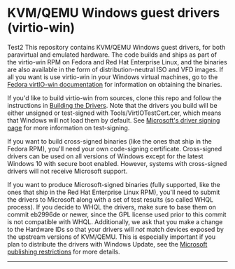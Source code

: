 # KVM/QEMU Windows guest drivers (virtio-win) #
Test2
This repository contains KVM/QEMU Windows guest drivers, for both
paravirtual and emulated hardware. The code builds and ships as part
of the virtio-win RPM on Fedora and Red Hat Enterprise Linux, and the
binaries are also available in the form of distribution-neutral ISO
and VFD images. If all you want is use virtio-win in your Windows
virtual machines, go to the
[Fedora virtIO-win documentation][fedora-virtio]
for information on obtaining the binaries.

If you'd like to build virtio-win from sources, clone this repo and
follow the instructions in [Building the Drivers][wiki-building].
Note that the drivers you build will be either unsigned or test-signed
with Tools/VirtIOTestCert.cer, which means that Windows will not load
them by default. See [Microsoft's driver signing page][ms-signing]
for more information on test-signing.

If you want to build cross-signed binaries (like the ones that ship in
the Fedora RPM), you'll need your own code-signing certificate.
Cross-signed drivers can be used on all versions of Windows except for
the latest Windows 10 with secure boot enabled. However, systems with
cross-signed drivers will not receive Microsoft support.

If you want to produce Microsoft-signed binaries (fully supported,
like the ones that ship in the Red Hat Enterprise Linux RPM), you'll
need to submit the drivers to Microsoft along with a set of test
results (so called WHQL process). If you decide to WHQL the drivers,
make sure to base them on commit eb2996de or newer, since the GPL
license used prior to this commit is not compatible with WHQL.
Additionally, we ask that you make a change to the Hardware IDs so
that your drivers will *not* match devices exposed by the upstream
versions of KVM/QEMU. This is especially important if you plan to
distribute the drivers with Windows Update, see the 
[Microsoft publishing restrictions][ms-publishing] for more details.

[fedora-virtio]:https://docs.fedoraproject.org/en-US/quick-docs/creating-windows-virtual-machines-using-virtio-drivers/index.html
[wiki-building]:https://github.com/virtio-win/kvm-guest-drivers-windows/wiki/Building-the-drivers
[ms-signing]:https://docs.microsoft.com/en-us/windows-hardware/drivers/install/installing-test-signed-driver-packages
[ms-publishing]:https://docs.microsoft.com/en-us/windows-hardware/drivers/dashboard/publishing-restrictions
- - - -
